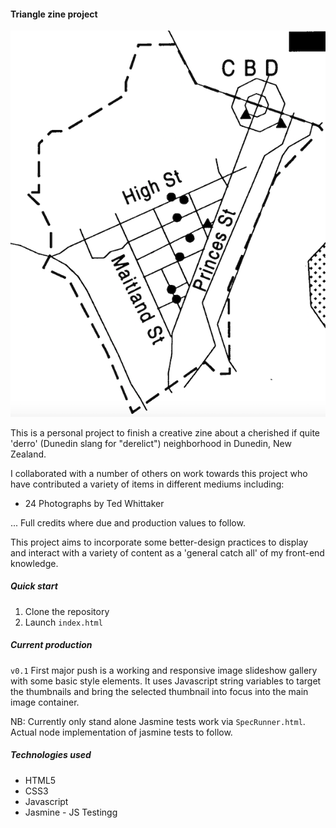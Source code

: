 #### Triangle zine project

![](img/dunedintriangle.png)

This is a personal project to finish a creative zine about a cherished if quite 'derro' (Dunedin slang for "derelict") neighborhood in Dunedin, New Zealand. 

I collaborated with a number of others on work towards this project who have contributed a variety of items in different mediums including:
 * 24 Photographs by Ted Whittaker 

... Full credits where due and production values to follow.

This project aims to incorporate some better-design practices to display and interact with a variety of content as a 'general catch all' of my front-end knowledge.


##### Quick start

1. Clone the repository
2. Launch `index.html`

##### Current production

`v0.1` First major push is a working and responsive image slideshow gallery with some basic style elements. It uses Javascript string variables to target the thumbnails and bring the selected thumbnail into focus into the main image container.

NB: Currently only stand alone Jasmine tests work via `SpecRunner.html`. Actual node implementation of jasmine tests to follow.

##### Technologies used

* HTML5
* CSS3
* Javascript
* Jasmine - JS Testingg
